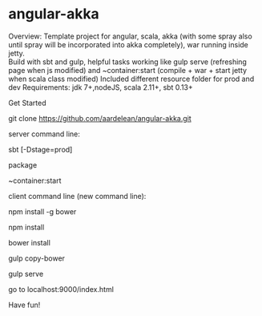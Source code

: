 # angular-akka
Overview:
Template project for angular, scala, akka (with some spray also until spray will be incorporated into akka completely), war running inside jetty.  
Build with sbt and gulp, helpful tasks working like gulp serve (refreshing page when js modified) and ~container:start (compile + war + start jetty when scala class modified)
Included different resource folder for prod and dev
Requirements:
jdk 7+,nodeJS,  scala 2.11+, sbt 0.13+

Get Started

git clone https://github.com/aardelean/angular-akka.git

server command line:

sbt [-Dstage=prod]

package

~container:start

client command line (new command line):

npm install -g bower

npm install

bower install

gulp copy-bower

gulp serve

go to localhost:9000/index.html

Have fun!

